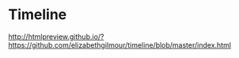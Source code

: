 # Timeline  
  


http://htmlpreview.github.io/?https://github.com/elizabethgilmour/timeline/blob/master/index.html
